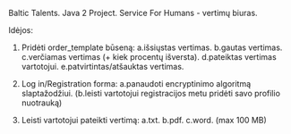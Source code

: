 Baltic Talents. Java 2 Project. Service For Humans - vertimų biuras.

Idėjos:

1. Pridėti order_template būseną:
a.išsiųstas vertimas.
b.gautas vertimas.
c.verčiamas vertimas (+ kiek procentų išversta).
d.pateiktas vertimas vartotojui.
e.patvirtintas/atšauktas vertimas.

2. Log in/Registration forma:
a.panaudoti encryptinimo algoritmą slaptažodžiui.
(b.leisti vartotojui registracijos metu pridėti savo profilio nuotrauką)

3. Leisti vartotojui pateikti vertimą:
a.txt.
b.pdf.
c.word.
(max 100 MB)
